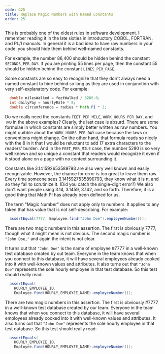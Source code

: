 ```yaml
---
code: G25
title: Replace Magic Numbers with Named Constants
order: 25
---
```

This is probably one of the oldest rules in software development.
I remember reading it in the late sixties in introductory COBOL, FORTRAN, and PL/I manuals.
In general it is a bad idea to have raw numbers in your code.
you should hide them behind well-named constants.

For example, the number 86,400 should be hidden behind the constant `SECONDS_PER_DAY`.
If you are printing 55 lines per page, then the constant 55 should be hidden behind the constant `LINES_PER_PAGE`.

Some constants are so easy to recognize that they don't always need a named constant to hide behind so long as they are used in conjunction with very self-explanatory code.
For example:

```java
  double milesWalked = feetWalked / 5280.0;
  int dailyPay = hourlyRate * 8;
  double circumference = radius * Math.PI * 2;
```

Do we really need the constants `FEET_PER_MILE`, `WORK_HOURS_PER_DAY`, and `TWO` in the above examples?
Clearly, the last case is absurd.
There are some formulae in which constants are simply better written as raw numbers.
You might quibble about the `WORK_HOURS_PER_DAY` case because the laws or conventions might change.
On the other hand, that formula reads so nicely with the 8 in it that I would be reluctant to add 17 extra characters to the readers' burden.
And in the `FEET_PER_MILE` case, the number 5280 is so very well known and so unique a constant that readers would recognize it even if it stood alone on a page with no context surrounding it.

Constants like 3.141592653589793 are also very well known and easily recognizable.
However, the chance for error is too great to leave them raw.
Every time someone sees 3.1415927535890793, they know what it is π, and so they fail to scrutinize it.
(Did you catch the single-digit error?) We also don't want people using 3.14, 3.1459, 3.142, and so forth.
Therefore, it is a good thing that Math.PI has already been defined for us.

The term "Magic Number" does not apply only to numbers.
It applies to any token that has value that is not self-describing.
For example:

```java
  assertEqual(7777, Employee.find("John Doe").employeeNumber());
```

There are two magic numbers in this assertion.
The first is obviously 7777, though what it might mean is not obvious.
The second magic number is `"John Doe,"` and again the intent is not clear.

It turns out that `"John Doe"` is the name of employee #7777 in a well-known test database created by out team.
Everyone in the team knows that when you connect to this database, it will have several employees already cooked into it with well-known values and attributes.
It also turns out that `"John Doe"` represents the sole hourly employee in that test database.
So this test should really read:

```java
  assertEqual(
    HOURLY_EMPLOYEE_ID,
    Employee.find(HOURLY_EMPLOYEE_NAME).employeeNumber());
```

There are two magic numbers in this assertion.
The first is obviously #7777 in a well-known test database created by our team.
Everyone in the team knows that when you connect to this database, it will have several employees already cooked into it with well-known values and attributes.
It also turns out that `"John Doe"` represents the sole hourly employee in that test database.
So this test should really read:

```java
  assertEquals(
    HOURLY_EMPLOYEE_ID,
    Employee.find(HOURLY_EMPLOYEE_NAME).employeeNumber());
```